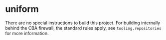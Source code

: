 uniform
=======

There are no special instructions to build this project. For building internally
behind the CBA firewall, the standard rules apply, see `tooling.repositories` for
more information.
